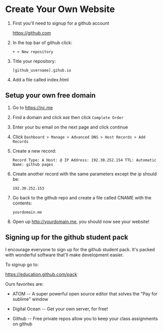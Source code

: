 # Create Your Own Website

1. First you'll need to signup for a github account

	https://github.com

2. In the top bar of github click: 

	`+ > New repository`

3. Title your repository:

	`[github_username].gihub.io`

4. Add a file called index.html



## Setup your own free domain

1. Go to https://nc.me

2. Find a domain and click `Add` then click `Complete Order`

3. Enter your bu email on the next page and click continue

4. Click `Dashboard > Manage > Advanced DNS > Host Records > Add Records`

5. Create a new record:

	`Record Type: A
	Host: @
	IP Address: 192.30.252.154
	TTL: Automatic
	Name: github pages`

6. Create another record with the same parameters except the ip should be:

	`192.30.252.153`

7. Go back to the github repo and create a file called CNAME with the contents:

	`yourdomain.me`

8. Open up http://yourdomain.me, you should now see your website!

## Signing up for the github student pack

I encourage everyone to sign up for the github student pack. It's packed with wonderful software that'll make development easier.

To signup go to:

https://education.github.com/pack

Ours favorites are:

* ATOM -- A super powerful open source editor that solves the "Pay for sublime" window

* Digital Ocean -- Get your own server, for free!

* Github -- Free private repos allow you to keep your class assignments on github


